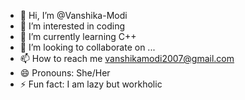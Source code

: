 - 👋 Hi, I’m @Vanshika-Modi
- 👀 I’m interested in coding
- 🌱 I’m currently learning C++
- 💞️ I’m looking to collaborate on ...
- 📫 How to reach me vanshikamodi2007@gmail.com
- 😄 Pronouns: She/Her
- ⚡ Fun fact: I am lazy but workholic

<!---
Vanshika-Modi/Vanshika-Modi is a ✨ special ✨ repository because its `README.md` (this file) appears on your GitHub profile.
You can click the Preview link to take a look at your changes.
--->
